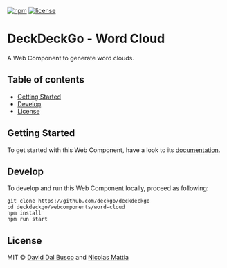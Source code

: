 [![npm][npm-badge]][npm-badge-url]
[![license][npm-license]][npm-license-url]

[npm-badge]: https://img.shields.io/npm/v/@deckdeckgo/word-cloud
[npm-badge-url]: https://www.npmjs.com/package/@deckdeckgo/word-cloud
[npm-license]: https://img.shields.io/npm/l/@deckdeckgo/word-cloud
[npm-license-url]: https://github.com/deckgo/deckdeckgo/blob/master/webcomponents/word-cloud/LICENSE

# DeckDeckGo - Word Cloud

A Web Component to generate word clouds.

## Table of contents

- [Getting Started](#getting-started)
- [Develop](#develop)
- [License](#license)

## Getting Started

To get started with this Web Component, have a look to its [documentation](https://docs.deckdeckgo.com/?path=/story/components-word-cloud--word-cloud).

## Develop

To develop and run this Web Component locally, proceed as following:

```
git clone https://github.com/deckgo/deckdeckgo
cd deckdeckgo/webcomponents/word-cloud
npm install
npm run start
```

## License

MIT © [David Dal Busco](mailto:david.dalbusco@outlook.com) and [Nicolas Mattia](mailto:nicolas@nmattia.com)

[deckdeckgo]: https://deckdeckgo.com
